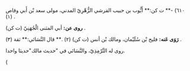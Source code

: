 ٦١٠) -** ت كن:** أَيُّوب بن حبيب القرشي الزُّهْرِيّ المدني، مولى سعد بْن أَبي وقاص (١) .

**روى عن:** أبي المثنى الْجُهَنِيّ (ت كن) .

**رَوَى عَنه:** فليح بْن سُلَيْمان، ومالك بْن أنس (ت كن) (٢) .** قال النَّسَائي:** ثقة (٣) .

روى له التِّرْمِذِيّ، والنَّسَائي في "حديث مالك"حديثا واحدا.

(